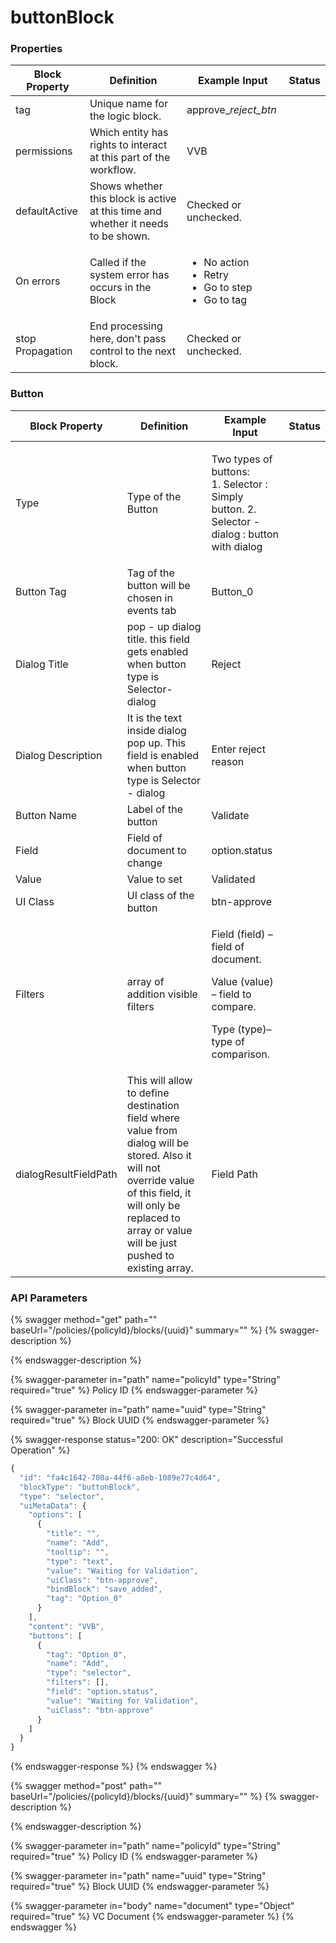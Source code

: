# buttonBlock

### Properties

| Block Property   | Definition                                                                        | Example Input                                                                         | Status |
| ---------------- | --------------------------------------------------------------------------------- | ------------------------------------------------------------------------------------- | ------ |
| tag              | Unique name for the logic block.                                                  | approve\__reject\_btn_                                                                |        |
| permissions      | Which entity has rights to interact at this part of the workflow.                 | VVB                                                                                   |        |
| defaultActive    | Shows whether this block is active at this time and whether it needs to be shown. | Checked or unchecked.                                                                 |        |
| On errors        | Called if the system error has occurs in the Block                                | <p></p><ul><li>No action</li><li>Retry</li><li>Go to step</li><li>Go to tag</li></ul> |        |
| stop Propagation | End processing here, don't pass control to the next block.                        | Checked or unchecked.                                                                 |        |

### Button

| Block Property        | Definition                                                                                                                                                                                                           | Example Input                                                                                                             | Status |
| --------------------- | -------------------------------------------------------------------------------------------------------------------------------------------------------------------------------------------------------------------- | ------------------------------------------------------------------------------------------------------------------------- | ------ |
| Type                  | Type of the Button                                                                                                                                                                                                   | <p>Two types of buttons:<br>1. Selector : Simply button. 2. Selector - dialog : button with dialog</p>                    |        |
| Button Tag            | Tag of the button will be chosen in events tab                                                                                                                                                                       | Button\_0                                                                                                                 |        |
| Dialog Title          | pop - up dialog title. this field gets enabled when button type is Selector-dialog                                                                                                                                   | Reject                                                                                                                    |        |
| Dialog Description    | It is the text inside dialog pop up. This field is enabled when button type is Selector - dialog                                                                                                                     | Enter reject reason                                                                                                       |        |
| Button Name           | Label of the button                                                                                                                                                                                                  | Validate                                                                                                                  |        |
| Field                 | Field of document to change                                                                                                                                                                                          | option.status                                                                                                             |        |
| Value                 | Value to set                                                                                                                                                                                                         | Validated                                                                                                                 |        |
| UI Class              | UI class of the button                                                                                                                                                                                               | btn-approve                                                                                                               |        |
| Filters               | array of addition visible filters                                                                                                                                                                                    | <p>Field (field) – field of document.</p><p>Value (value) – field to compare.</p><p> Type (type)– type of comparison.</p> |        |
| dialogResultFieldPath | This will allow to define destination field where value from dialog will be stored. Also it will not override value of this field, it will only be replaced to array or value will be just pushed to existing array. | Field Path                                                                                                                |        |

### API Parameters

{% swagger method="get" path="" baseUrl="/policies/{policyId}/blocks/{uuid}" summary="" %}
{% swagger-description %}

{% endswagger-description %}

{% swagger-parameter in="path" name="policyId" type="String" required="true" %}
Policy ID
{% endswagger-parameter %}

{% swagger-parameter in="path" name="uuid" type="String" required="true" %}
Block UUID
{% endswagger-parameter %}

{% swagger-response status="200: OK" description="Successful Operation" %}
```javascript
{
  "id": "fa4c1642-700a-44f6-a8eb-1089e77c4d64",
  "blockType": "buttonBlock",
  "type": "selector",
  "uiMetaData": {
    "options": [
      {
        "title": "",
        "name": "Add",
        "tooltip": "",
        "type": "text",
        "value": "Waiting for Validation",
        "uiClass": "btn-approve",
        "bindBlock": "save_added",
        "tag": "Option_0"
      }
    ],
    "content": "VVB",
    "buttons": [
      {
        "tag": "Option_0",
        "name": "Add",
        "type": "selector",
        "filters": [],
        "field": "option.status",
        "value": "Waiting for Validation",
        "uiClass": "btn-approve"
      }
    ]
  }
}

```
{% endswagger-response %}
{% endswagger %}

{% swagger method="post" path="" baseUrl="/policies/{policyId}/blocks/{uuid}" summary="" %}
{% swagger-description %}

{% endswagger-description %}

{% swagger-parameter in="path" name="policyId" type="String" required="true" %}
Policy ID
{% endswagger-parameter %}

{% swagger-parameter in="path" name="uuid" type="String" required="true" %}
Block UUID
{% endswagger-parameter %}

{% swagger-parameter in="body" name="document" type="Object" required="true" %}
VC Document
{% endswagger-parameter %}
{% endswagger %}
